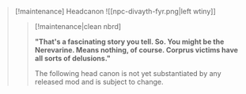> [!maintenance] Headcanon
> ![[npc-divayth-fyr.png|left wtiny]]
> 
> > [!maintenance|clean nbrd]
> > 
> > **"That's a fascinating story you tell. So. You might be the Nerevarine. Means nothing, of course. Corprus victims have all sorts of delusions."**
> > 
> > The following head canon is not yet substantiated by any released mod and is subject to change.

